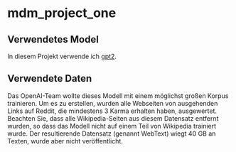 # mdm_project_one

## Verwendetes Model
In diesem Projekt verwende ich [gpt2](https://huggingface.co/gpt2).

## Verwendete Daten
Das OpenAI-Team wollte dieses Modell mit einem möglichst großen Korpus trainieren. Um es zu erstellen, wurden alle Webseiten von ausgehenden Links auf Reddit, die mindestens 3 Karma erhalten haben, ausgewertet. Beachten Sie, dass alle Wikipedia-Seiten aus diesem Datensatz entfernt wurden, so dass das Modell nicht auf einem Teil von Wikipedia trainiert wurde. Der resultierende Datensatz (genannt WebText) wiegt 40 GB an Texten, wurde aber nicht veröffentlicht.